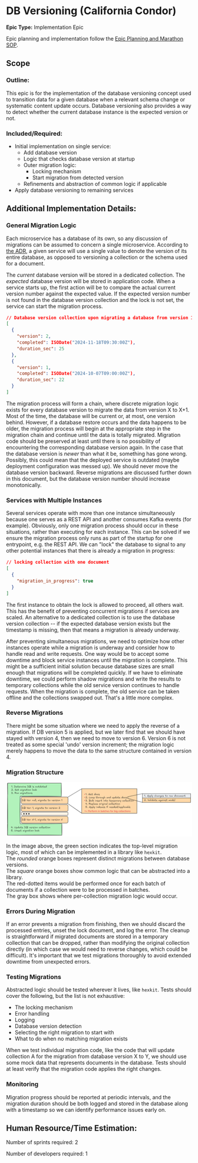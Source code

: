 # DB Versioning (California Condor)
**Epic Type:** Implementation Epic

Epic planning and implementation follow the
[Epic Planning and Marathon SOP](https://docs.ghga-dev.de/main/sops/sop001_epic_planning.html).

## Scope
### Outline:
This epic is for the implementation of the database versioning concept used to
transition data for a given database when a relevant schema change or systematic content
update occurs. Database versioning also provides a way to detect whether the current
database instance is the expected version or not. 


### Included/Required:
- Initial implementation on single service:
  - Add database version
  - Logic that checks database version at startup
  - Outer migration logic:
    - Locking mechanism
    - Start migration from detected version
  - Refinements and abstraction of common logic if applicable
- Apply database versioning to remaining services


## Additional Implementation Details:

### General Migration Logic

Each microservice has a database of its own, so any discussion of migrations can be
assumed to concern a single microservice. According to
[the ADR](https://github.com/ghga-de/adrs/pull/28), a given service will use a
single value to denote the version of its entire database, as opposed to versioning a
collection or the schema used for a document.

The *current* database version will be stored in a dedicated collection. The *expected*
database version will be stored in application code. When a service starts up, the
first action will be to compare the actual current version number against the expected
value. If the expected version number is not found in the database version collection
and the lock is not set, the service can start the migration process.

```json
// Database version collection upon migrating a database from version 1 to version 2:
[
  {
    "version": 2,
    "completed": ISODate("2024-11-18T09:30:00Z"),
    "duration_sec": 25
  },
  {
    "version": 1,
    "completed": ISODate("2024-10-07T09:00:00Z"),
    "duration_sec": 22
  }
]
```

The migration process will form a chain, where discrete migration logic exists for
every database version to migrate the data from version X to X+1. Most of the time, the
database will be current or, at most, one version behind. However, if a database restore
occurs and the data happens to be older, the migration process will begin at the
appropriate step in the migration chain and continue until the data is totally migrated.
Migration code should be preserved at least until there is no possibility of 
encountering the corresponding database version again. In the case that the database
version is *newer* than what it be, something has gone wrong. Possibly, this could mean
that the deployed service is outdated (maybe deployment configuration was messed up).
We should never move the database version backward. Reverse migrations are
discussed further down in this document, but the database version number should increase monotonically.


### Services with Multiple Instances

Several services operate with more than one instance simultaneously because one serves
as a REST API and another consumes Kafka events (for example). Obviously, only one
migration process should occur in these situations, rather than executing for each
instance. This can be solved if we ensure the migration process only runs as part of
the startup for one entrypoint, e.g. the REST API. We can "lock" the database to signal
to any other potential instances that there is already a migration in progress:

```json
// locking collection with one document
[
  {
    "migration_in_progress": true
  }
]
```

The first instance to obtain the lock is allowed to proceed, all others wait. This has
the benefit of preventing concurrent migrations if services are scaled. An alternative
to a dedicated collection is to use the database version collection -- if the
expected database version exists but the timestamp is missing, then that means a
migration is already underway.

After preventing simultaneous migrations, we need to optimize how other instances
operate while a migration is underway and consider how to handle read and 
write requests. One way would be to accept some downtime and
block service instances until the migration is complete. This might be a
sufficient initial solution because database sizes are small enough that migrations will
be completed quickly. If we have to eliminate downtime, we could perform shadow
migrations and write the results to temporary collections while the old service
version continues to handle requests. When the migration is complete, the old service
can be taken offline and the collections swapped out. That's a little more complex.

### Reverse Migrations

There might be some situation where we need to apply the reverse of a migration.
If DB version 5 is applied, but we later find that we should have stayed with version 4,
then we need to move to version 6. Version 6 is not treated as some special 'undo'
version increment; the migration logic merely happens to move the data to the same
structure contained in version 4.

### Migration Structure

![Migration structure](./images/db%20migrations%20white%20bg.png)

In the image above, the green section indicates the top-level migration logic, most of
which can be implemented in a library like `hexkit`.  
The *rounded* orange boxes represent distinct migrations between database versions.  
The *square* orange boxes show common logic that can be abstracted into a library.  
The red-dotted items would be performed once for each batch of documents if a collection
were to be processed in batches.  
The gray box shows where per-collection migration logic would occur.

### Errors During Migration

If an error prevents a migration from finishing, then we should discard the processed
entries, unset the lock document, and log the error. The cleanup is straightforward if
migrated documents are stored in a temporary collection that can be dropped, rather than
modifying the original collection directly (in which case we would need to reverse
changes, which could be difficult). It's important that we test migrations thoroughly
to avoid extended downtime from unexpected errors.

### Testing Migrations

Abstracted logic should be tested wherever it lives, like `hexkit`.
Tests should cover the following, but the list is not exhaustive:
- The locking mechanism
- Error handling
- Logging
- Database version detection
- Selecting the right migration to start with
- What to do when no matching migration exists

When we test individual migration code, like the code that will update collection A for
the migration from database version X to Y, we should use some mock data that represents
documents in the database.
Tests should at least verify that the migration code applies the right changes.


### Monitoring

Migration progress should be reported at periodic intervals, and the migration duration
should be both logged and stored in the database along with a timestamp so we can
identify performance issues early on.


## Human Resource/Time Estimation:

Number of sprints required: 2

Number of developers required: 1
